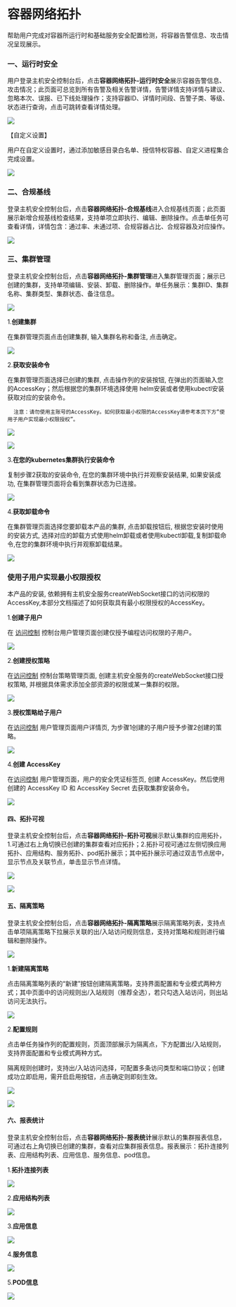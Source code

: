 # 容器网络拓扑

帮助用户完成对容器所运行时和基础服务安全配置检测，将容器告警信息、攻击情况呈现展示。

### 一、运行时安全

用户登录主机安全控制台后，点击**容器网络拓扑-运行时安全**展示容器告警信息、攻击情况；此页面可总览到所有告警及相关告警详情，告警详情支持详情与建议、忽略本次、误报、已下线处理操作；支持容器ID、详情时间段、告警子类、等级、状态进行查询，点击可跳转查看详情处理。

![](../../../../image/Endpoint-Security/container1.png)

【自定义设置】

用户在自定义设置时，通过添加敏感目录白名单、授信特权容器、自定义进程集合完成设置。

![](../../../../image/Endpoint-Security/container2.png)

### 二、合规基线

登录主机安全控制台后，点击**容器网络拓扑-合规基线**进入合规基线页面；此页面展示新增合规基线检查结果，支持单项立即执行、编辑、删除操作。点击单任务可查看详情，详情包含：通过率、未通过项、合规容器占比、合规容器及对应操作。 

![](../../../../image/Endpoint-Security/container3.png)

### 三、集群管理

登录主机安全控制台后，点击**容器网络拓扑-集群管理**进入集群管理页面；展示已创建的集群，支持单项编辑、安装、卸载、删除操作。单任务展示：集群ID、集群名称、集群类型、集群状态、备注信息。

![](../../../../image/Endpoint-Security/jqaq1.png)

1.**创建集群**

在集群管理页面点击创建集群, 输入集群名称和备注, 点击确定。

![](../../../../image/Endpoint-Security/jqaq2.png)

2.**获取安装命令**

在集群管理页面选择已创建的集群, 点击操作列的安装按钮, 在弹出的页面输入您的AccessKey；然后根据您的集群环境选择使用 helm安装或者使用kubectl安装获取对应的安装命令。 

      注意：请勿使用主账号的AccessKey。如何获取最小权限的AccessKey请参考本页下方“使用子用户实现最小权限授权”。

![](../../../../image/Endpoint-Security/jqaq3.png)

![](../../../../image/Endpoint-Security/jqaq4.png)

3.**在您的kubernetes集群执行安装命令**

复制步骤2获取的安装命令, 在您的集群环境中执行并观察安装结果, 如果安装成功, 在集群管理页面将会看到集群状态为已连接。

![](../../../../image/Endpoint-Security/jqaq5.png)

4.**获取卸载命令**

在集群管理页面选择您要卸载本产品的集群, 点击卸载按钮后, 根据您安装时使用的安装方式, 选择对应的卸载方式使用helm卸载或者使用kubectl卸载,复制卸载命令,在您的集群环境中执行并观察卸载结果。

![](../../../../image/Endpoint-Security/jqaq6.png)

### 使用子用户实现最小权限授权

本产品的安装, 依赖拥有主机安全服务createWebSocket接口的访问权限的AccessKey,本部分文档描述了如何获取具有最小权限授权的AccessKey。

1.**创建子用户**

在 [访问控制](https://iam-console.jdcloud.com/subUser/list) 控制台用户管理页面创建仅授予编程访问权限的子用户。

![](../../../../image/Endpoint-Security/zxqxsq1.png)

2.**创建授权策略**

在[访问控制](https://iam-console.jdcloud.com/policy/list) 控制台策略管理页面, 创建主机安全服务的createWebSocket接口授权策略, 并根据具体需求添加全部资源的权限或某一集群的权限。

![](../../../../image/Endpoint-Security/zxqxsq2.png)

3.**授权策略给子用户**

在[访问控制](https://iam-console.jdcloud.com/subUser/list) 用户管理页面用户详情页, 为步骤1创建的子用户授予步骤2创建的策略。

![](../../../../image/Endpoint-Security/zxqxsq3.png)

4.**创建 AccessKey**

在[访问控制](https://iam-console.jdcloud.com/subUser/list) 用户管理页面，用户的安全凭证标签页, 创建 AccessKey。然后使用创建的 AccessKey ID 和 AccessKey Secret 去获取集群安装命令。

![](../../../../image/Endpoint-Security/zxqxsq4.png)

#### 四、拓扑可视

登录主机安全控制台后，点击**容器网络拓扑-拓扑可视**展示默认集群的应用拓扑，1.可通过右上角切换已创建的集群查看对应拓扑；2.拓扑可视可通过左侧切换应用拓扑、应用结构、服务拓扑、pod拓扑展示；其中拓扑展示可通过双击节点居中，显示节点及关联节点，单击显示节点详情。

![](../../../../image/Endpoint-Security/tpks11.png)

![](../../../../image/Endpoint-Security/tpks12.png)

#### 五、隔离策略

登录主机安全控制台后，点击**容器网络拓扑-隔离策略**展示隔离策略列表，支持点击单项隔离策略下拉展示关联的出/入站访问规则信息，支持对策略和规则进行编辑和删除操作。

![](../../../../image/Endpoint-Security/glce00.png)

1.**新建隔离策略**

点击隔离策略列表的“新建”按钮创建隔离策略，支持界面配置和专业模式两种方式；其中页面中的访问规则出/入站规则（推荐全选），若只勾选入站访问，则出站访问无法执行。

![](../../../../image/Endpoint-Security/glce01.png)

2.**配置规则**

点击单任务操作列的配置规则，页面顶部展示为隔离点，下方配置出/入站规则，支持界面配置和专业模式两种方式。

隔离规则创建时，支持出/入站访问选择，可配置多条访问类型和端口协议；创建成功立即启用，需开启启用按钮，点击确定则即刻生效。

![](../../../../image/Endpoint-Security/glce03.png)

![](../../../../image/Endpoint-Security/glce04.png)

#### 六、报表统计

登录主机安全控制台后，点击**容器网络拓扑-报表统计**展示默认的集群报表信息，可通过右上角切换已创建的集群，查看对应集群报表信息。报表展示：拓扑连接列表、应用结构列表、应用信息、服务信息、pod信息。

1.**拓扑连接列表**

![](../../../../image/Endpoint-Security/bbtjbbtj1.png)

2.**应用结构列表**

![](../../../../image/Endpoint-Security/bbtjbbtj2.png)

3.**应用信息**

![](../../../../image/Endpoint-Security/bbtjbbtj3.png)

4.**服务信息**

![](../../../../image/Endpoint-Security/bbtjbbtj4.png)

5.**POD信息**

![](../../../../image/Endpoint-Security/bbtjbbtj5.png)
